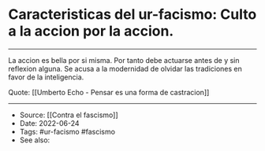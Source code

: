 # Caracteristicas del ur-facismo: Culto a la accion por la accion.

---

La accion es bella por si misma. Por tanto debe actuarse antes de y sin reflexion alguna.
Se acusa a la modernidad de olvidar las tradiciones en favor de la inteligencia.

Quote: [[Umberto Echo - Pensar es una forma de castracion]]

---
- Source:  [[Contra el fascismo]]
- Date: 2022-06-24
- Tags: #ur-facismo #fascismo 
- See also: